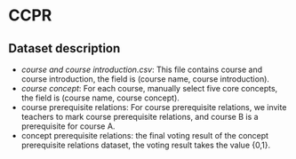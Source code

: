 # CCPR

## Dataset description

- *course and course introduction.csv*: This file contains course and course introduction, the field is (course name, course introduction).
- *course concept*: For each course, manually select five core concepts, the field is (course name, course concept).
- course prerequisite relations: For course prerequisite relations, we invite teachers to mark course prerequisite relations, and course B is a prerequisite for course A.
- concept prerequisite relations: the final voting result of the concept prerequisite relations dataset, the voting result takes the value {0,1}.
